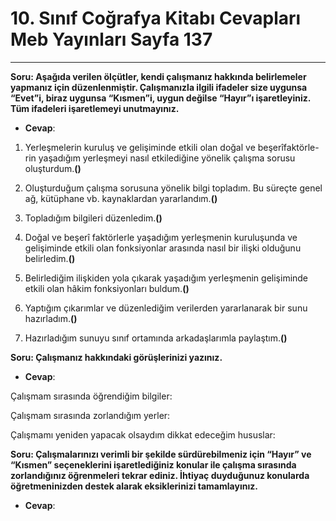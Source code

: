 # 10. Sınıf Coğrafya Kitabı Cevapları Meb Yayınları Sayfa 137

---

**Soru: Aşağıda verilen ölçütler, kendi çalışmanız hakkında belirlemeler yapmanız için düzenlenmiştir. Çalışmanızla ilgili ifadeler size uygunsa “Evet”i, biraz uygunsa “Kısmen”i, uygun değilse “Hayır”ı işaretleyiniz. Tüm ifadeleri işaretlemeyi unutmayınız.**

-   **Cevap**:

1. Yerleşmelerin kuruluş ve gelişiminde etkili olan doğal ve beşerîfaktörle- rin yaşadığım yerleşmeyi nasıl etkilediğine yönelik çalışma sorusu oluşturdum.**()**

 2. Oluşturduğum çalışma sorusuna yönelik bilgi topladım. Bu süreçte genel ağ, kütüphane vb. kaynaklardan yararlandım.**()**

 3. Topladığım bilgileri düzenledim.**()**

 4. Doğal ve beşerî faktörlerle yaşadığım yerleşmenin kuruluşunda ve gelişiminde etkili olan fonksiyonlar arasında nasıl bir ilişki olduğunu belirledim.**()**

 5. Belirlediğim ilişkiden yola çıkarak yaşadığım yerleşmenin gelişiminde etkili olan hâkim fonksiyonları buldum.**()**

 6. Yaptığım çıkarımlar ve düzenlediğim verilerden yararlanarak bir sunu hazırladım.**()**

 7. Hazırladığım sunuyu sınıf ortamında arkadaşlarımla paylaştım.**()**

**Soru: Çalışmanız hakkındaki görüşlerinizi yazınız.**

-   **Cevap**:

Çalışmam sırasında öğrendiğim bilgiler:

 Çalışmam sırasında zorlandığım yerler:

 Çalışmamı yeniden yapacak olsaydım dikkat edeceğim hususlar:

**Soru: Çalışmalarınızı verimli bir şekilde sürdürebilmeniz için “Hayır” ve “Kısmen” seçeneklerini işaretlediğiniz konular ile çalışma sırasında zorlandığınız öğrenmeleri tekrar ediniz. İhtiyaç duyduğunuz konularda öğretmeninizden destek alarak eksiklerinizi tamamlayınız.**

-   **Cevap**: